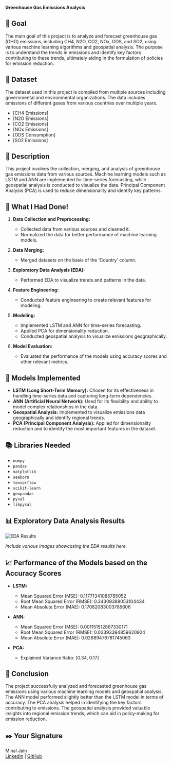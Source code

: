  **Greenhouse Gas Emissions Analysis**

## 🎯 **Goal**

The main goal of this project is to analyze and forecast greenhouse gas (GHG) emissions, including CH4, N2O, CO2, NOx, ODS, and SO2, using various machine learning algorithms and geospatial analysis. The purpose is to understand the trends in emissions and identify key factors contributing to these trends, ultimately aiding in the formulation of policies for emission reduction.

## 🧵 **Dataset**

The dataset used in this project is compiled from multiple sources including governmental and environmental organizations. The data includes emissions of different gases from various countries over multiple years. 

- [CH4 Emissions]
- [N2O Emissions]
- [CO2 Emissions]
- [NOx Emissions]
- [ODS Consumption]
- [SO2 Emissions]

## 🧾 **Description**

This project involves the collection, merging, and analysis of greenhouse gas emissions data from various sources. Machine learning models such as LSTM and ANN are implemented for time-series forecasting, while geospatial analysis is conducted to visualize the data. Principal Component Analysis (PCA) is used to reduce dimensionality and identify key patterns.

## 🧮 **What I Had Done!**

1. **Data Collection and Preprocessing:**
   - Collected data from various sources and cleaned it.
   - Normalized the data for better performance of machine learning models.

2. **Data Merging:**
   - Merged datasets on the basis of the 'Country' column.
   
3. **Exploratory Data Analysis (EDA):**
   - Performed EDA to visualize trends and patterns in the data.
   
4. **Feature Engineering:**
   - Conducted feature engineering to create relevant features for modeling.
   
5. **Modeling:**
   - Implemented LSTM and ANN for time-series forecasting.
   - Applied PCA for dimensionality reduction.
   - Conducted geospatial analysis to visualize emissions geographically.

6. **Model Evaluation:**
   - Evaluated the performance of the models using accuracy scores and other relevant metrics.

## 🚀 **Models Implemented**

- **LSTM (Long Short-Term Memory):** Chosen for its effectiveness in handling time-series data and capturing long-term dependencies.
- **ANN (Artificial Neural Network):** Used for its flexibility and ability to model complex relationships in the data.
- **Geospatial Analysis:** Implemented to visualize emissions data geographically and identify regional trends.
- **PCA (Principal Component Analysis):** Applied for dimensionality reduction and to identify the most important features in the dataset.

## 📚 **Libraries Needed**

- `numpy`
- `pandas`
- `matplotlib`
- `seaborn`
- `tensorflow`
- `scikit-learn`
- `geopandas`
- `pysal`
- `libpysal`

## 📊 **Exploratory Data Analysis Results**

![EDA Results](https://github.com/minal2577/ML-Crate/blob/main/GLOBAL%20%20EMISSION%20ANALSIS/Images/global%20carbon%20emission%20anlysis.png)

*Include various images showcasing the EDA results here.*

## 📈 **Performance of the Models based on the Accuracy Scores**

- **LSTM:**
   - Mean Squared Error (MSE): 0.11771341085785052
   - Root Mean Squared Error (RMSE): 0.34309388053104434
   - Mean Absolute Error (MAE): 0.17082083003785606

- **ANN:**
  - Mean Squared Error (MSE): 0.001151512867330171
  - Root Mean Squared Error (RMSE): 0.03393394859620924
  - Mean Absolute Error (MAE): 0.02689476781745063

- **PCA:**
  - Explained Variance Ratio: [0.34, 0.17] 

## 📢 **Conclusion**

The project successfully analyzed and forecasted greenhouse gas emissions using various machine learning models and geospatial analysis. The ANN model performed slightly better than the LSTM model in terms of accuracy. The PCA analysis helped in identifying the key factors contributing to emissions. The geospatial analysis provided valuable insights into regional emission trends, which can aid in policy-making for emission reduction.

## ✒️ **Your Signature**

Minal Jain  
[LinkedIn](https://linkedin.com/in/minal-631400259) | [GitHub](https://github.com/minal2577)

